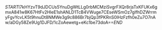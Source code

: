$START$l7kHYzvT9dJDCUs5YnuDgWtLLg0rbMCMziSvgrFXQr8rjsTxKFUKx6gmxA841w8K67HtFv2HleE1shANLD1TcB4VWuge7CEseWSmOz7glfhDZWrrmyFgvYcvLK5t9hnuDt8NMWe3g9c886Br7bjQp3fPKRnS0lHzFzfh0eZu7O7nAw/aDGy58Ze9Ug1DJFD/1cZoAewetg+eKc1be73doA==$END$